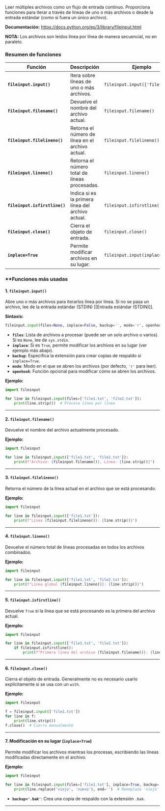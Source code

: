 
Leer múltiples archivos como un flujo de entrada continuo.
Proporciona funciones para iterar a través de líneas de uno o más archivos o desde la entrada estándar (como si fuera un único archivo).

**Documentación:** https://docs.python.org/es/3/library/fileinput.html

**NOTA:** Los archivos son leídos línea por línea de manera secuencial, no en paralelo.
### **Resumen de funciones**

| Función                       | Descripción                                       | Ejemplo                          |
| ----------------------------- | ------------------------------------------------- | -------------------------------- |
| **`fileinput.input()`**       | Itera sobre líneas de uno o más archivos.         | `fileinput.input(['file1.txt'])` |
| **`fileinput.filename()`**    | Devuelve el nombre del archivo actual.            | `fileinput.filename()`           |
| **`fileinput.filelineno()`**  | Retorna el número de línea en el archivo actual.  | `fileinput.filelineno()`         |
| **`fileinput.lineno()`**      | Retorna el número total de líneas procesadas.     | `fileinput.lineno()`             |
| **`fileinput.isfirstline()`** | Indica si es la primera línea del archivo actual. | `fileinput.isfirstline()`        |
| **`fileinput.close()`**       | Cierra el objeto de entrada.                      | `fileinput.close()`              |
| **`inplace=True`**            | Permite modificar archivos en su lugar.           | `fileinput.input(inplace=True)`  |

### **Funciones más usadas 

#### 1. **`fileinput.input()`**

Abre uno o más archivos para iterarlos línea por línea. Si no se pasa un archivo, lee de la entrada estándar (STDIN) [[Entrada estándar (STDIN)]].

**Sintaxis:**

```python
fileinput.input(files=None, inplace=False, backup='', mode='r', openhook=None)
```

- **`files`**: Lista de archivos a procesar (puede ser un solo archivo o varios). Si es `None`, lee de `sys.stdin`.
- **`inplace`**: Si es `True`, permite modificar los archivos en su lugar (ver ejemplo más abajo).
- **`backup`**: Especifica la extensión para crear copias de respaldo si `inplace=True`.
- **`mode`**: Modo en el que se abren los archivos (por defecto, `'r'` para leer).
- **`openhook`**: Función opcional para modificar cómo se abren los archivos.

**Ejemplo:**

```python
import fileinput

for line in fileinput.input(files=['file1.txt', 'file2.txt']):
    print(line.strip())  # Procesa línea por línea
```

---

#### 2. **`fileinput.filename()`**

Devuelve el nombre del archivo actualmente procesado.

**Ejemplo:**

```python
import fileinput

for line in fileinput.input(['file1.txt', 'file2.txt']):
    print(f"Archivo: {fileinput.filename()}, Línea: {line.strip()}")
```

---

#### 3. **`fileinput.filelineno()`**

Retorna el número de la línea actual en el archivo que se está procesando.

**Ejemplo:**

```python
import fileinput

for line in fileinput.input(['file1.txt']):
    print(f"Línea {fileinput.filelineno()}: {line.strip()}")
```

---

#### 4. **`fileinput.lineno()`**

Devuelve el número total de líneas procesadas en todos los archivos combinados.

**Ejemplo:**

```python
import fileinput

for line in fileinput.input(['file1.txt', 'file2.txt']):
    print(f"Línea global {fileinput.lineno()}: {line.strip()}")
```

---

#### 5. **`fileinput.isfirstline()`**

Devuelve `True` si la línea que se está procesando es la primera del archivo actual.

**Ejemplo:**

```python
import fileinput

for line in fileinput.input(['file1.txt', 'file2.txt']):
    if fileinput.isfirstline():
        print(f"Primera línea del archivo {fileinput.filename()}: {line.strip()}")
```

---

#### 6. **`fileinput.close()`**

Cierra el objeto de entrada. Generalmente no es necesario usarlo explícitamente si se usa con un `with`.

**Ejemplo:**

```python
import fileinput

f = fileinput.input(['file1.txt'])
for line in f:
    print(line.strip())
f.close()  # Cierra manualmente
```

---

#### 7. **Modificación en su lugar (`inplace=True`)**

Permite modificar los archivos mientras los procesas, escribiendo las líneas modificadas directamente en el archivo.

**Ejemplo:**

```python
import fileinput

for line in fileinput.input(files=['file1.txt'], inplace=True, backup='.bak'):
    print(line.replace('viejo', 'nuevo'), end='')  # Reemplaza 'viejo' por 'nuevo'
```

- **`backup='.bak'`**: Crea una copia de respaldo con la extensión `.bak`.

---


